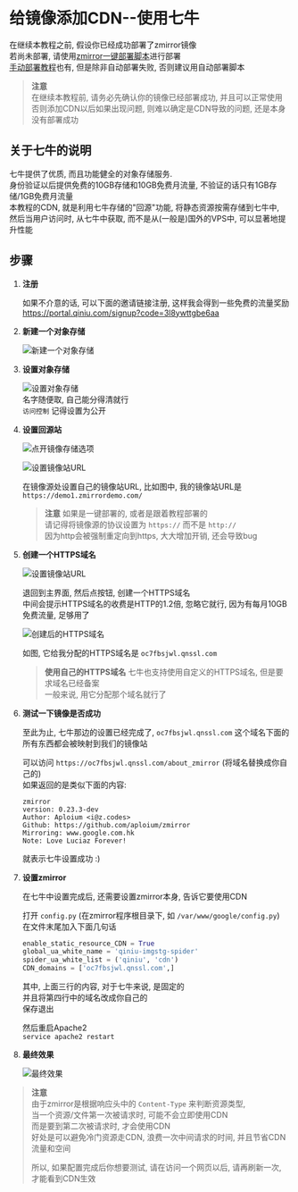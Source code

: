 # 给镜像添加CDN--使用七牛

在继续本教程之前, 假设你已经成功部署了zmirror镜像  
若尚未部署, 请使用[zmirror一键部署脚本](https://github.com/aploium/zmirror-onekey)进行部署  
[手动部署教程](https://github.com/aploium/zmirror/wiki/%E9%83%A8%E7%BD%B2%E6%94%AF%E6%8C%81HTTPS%E5%92%8CHTTP2.0%E7%9A%84%E9%95%9C%E5%83%8F)也有, 但是除非自动部署失败, 否则建议用自动部署脚本  

> **注意**  
> 在继续本教程前, 请务必先确认你的镜像已经部署成功, 并且可以正常使用  
> 否则添加CDN以后如果出现问题, 则难以确定是CDN导致的问题, 还是本身没有部署成功  

## 关于七牛的说明

七牛提供了优质, 而且功能健全的对象存储服务.  
身份验证以后提供免费的10GB存储和10GB免费月流量, 不验证的话只有1GB存储/1GB免费月流量  
本教程的CDN, 就是利用七牛存储的"回源"功能, 将静态资源按需存储到七牛中,  
然后当用户访问时, 从七牛中获取, 而不是从(一般是)国外的VPS中, 可以显著地提升性能  

## 步骤

1. **注册**

    如果不介意的话, 可以下面的邀请链接注册, 这样我会得到一些免费的流量奖励  
    https://portal.qiniu.com/signup?code=3l8ywttgbe6aa  

2. **新建一个对象存储**

    ![新建一个对象存储](https://raw.githubusercontent.com/aploium/zmirror/wiki-pages/img/tutorial-add-cdn/1.png)  

3. **设置对象存储**
    
    ![设置对象存储](https://raw.githubusercontent.com/aploium/zmirror/wiki-pages/img/tutorial-add-cdn/2.png)  
    名字随便取, 自己能分得清就行  
    `访问控制` 记得设置为公开  

4. **设置回源站**

    ![点开镜像存储选项](https://raw.githubusercontent.com/aploium/zmirror/wiki-pages/img/tutorial-add-cdn/3.png)  
    
    ![设置镜像站URL](https://raw.githubusercontent.com/aploium/zmirror/wiki-pages/img/tutorial-add-cdn/4.png)  
    
    在镜像源处设置自己的镜像站URL, 比如图中, 我的镜像站URL是`https://demo1.zmirrordemo.com/`  
    
    > **注意**
    > 如果是一键部署的, 或者是跟着教程部署的  
    > 请记得将镜像源的协议设置为 `https://` 而不是 `http://`  
    > 因为http会被强制重定向到https, 大大增加开销, 还会导致bug  
    
5. **创建一个HTTPS域名**
    
    ![设置镜像站URL](https://raw.githubusercontent.com/aploium/zmirror/wiki-pages/img/tutorial-add-cdn/5.png)  

    退回到主界面, 然后点按钮, 创建一个HTTPS域名  
    中间会提示HTTPS域名的收费是HTTP的1.2倍, 忽略它就行, 因为有每月10GB免费流量, 足够用了  
    
    ![创建后的HTTPS域名](https://raw.githubusercontent.com/aploium/zmirror/wiki-pages/img/tutorial-add-cdn/6.png)  
    
    如图, 它给我分配的HTTPS域名是 `oc7fbsjwl.qnssl.com`  
    
    > **使用自己的HTTPS域名**
    > 七牛也支持使用自定义的HTTPS域名, 但是要求域名已经备案  
    > 一般来说, 用它分配那个域名就行了  
    
6. **测试一下镜像是否成功**

    至此为止, 七牛那边的设置已经完成了, `oc7fbsjwl.qnssl.com` 这个域名下面的所有东西都会被映射到我们的镜像站  
    
    可以访问 `https://oc7fbsjwl.qnssl.com/about_zmirror` (将域名替换成你自己的)  
    如果返回的是类似下面的内容:  
    ```plain
    zmirror
    version: 0.23.3-dev
    Author: Aploium <i@z.codes>
    Github: https://github.com/aploium/zmirror
    Mirroring: www.google.com.hk
    Note: Love Luciaz Forever!
    ```
    就表示七牛设置成功 :)  

7. **设置zmirror**

    在七牛中设置完成后, 还需要设置zmirror本身, 告诉它要使用CDN  
    
    打开 `config.py` (在zmirror程序根目录下, 如 `/var/www/google/config.py`)  
    在文件末尾加入下面几句话  
    ```python
    enable_static_resource_CDN = True
    global_ua_white_name = 'qiniu-imgstg-spider'
    spider_ua_white_list = ('qiniu', 'cdn')
    CDN_domains = ['oc7fbsjwl.qnssl.com',]
    ```
    其中, 上面三行的内容, 对于七牛来说, 是固定的  
    并且将第四行中的域名改成你自己的  
    保存退出
    
    然后重启Apache2  
    `service apache2 restart`  

8. **最终效果**
    
    ![最终效果](https://raw.githubusercontent.com/aploium/zmirror/wiki-pages/img/tutorial-add-cdn/7.png)  


> **注意**  
> 由于zmirror是根据响应头中的 `Content-Type` 来判断资源类型,  
> 当一个资源/文件第一次被请求时, 可能不会立即使用CDN  
> 而是要到第二次被请求时, 才会使用CDN  
> 好处是可以避免冷门资源走CDN, 浪费一次中间请求的时间, 并且节省CDN流量和空间  
>   
> 所以, 如果配置完成后你想要测试, 请在访问一个网页以后, 请再刷新一次, 才能看到CDN生效  
